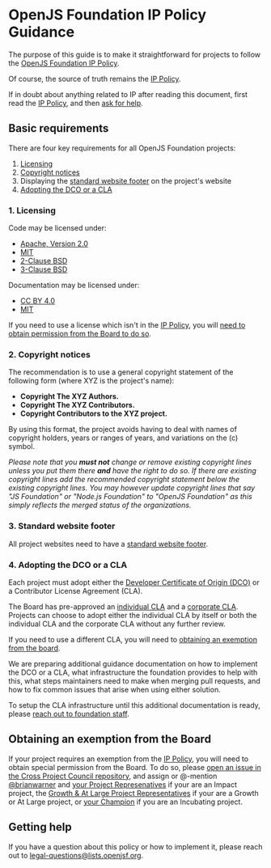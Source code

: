 # OpenJS Foundation IP Policy Guidance

The purpose of this guide is to make it straightforward for projects
to follow the [OpenJS Foundation IP Policy][IP Policy].

Of course, the source of truth remains the [IP Policy][].

If in doubt about anything related to IP after reading this document,
first read the [IP Policy][], and then [ask for help](#getting-help).

## Basic requirements

There are four key requirements for all OpenJS Foundation projects:

1. [Licensing](#1-licensing)
2. [Copyright notices](#2-copyright-notices)
3. Displaying the [standard website footer](#3-standard-website-footer) on the project's website
4. [Adopting the DCO or a CLA](#4-adopting-the-dco-or-a-cla)

### 1. Licensing

Code may be licensed under:
  * [Apache, Version 2.0](http://www.apache.org/licenses/LICENSE-2.0)
  * [MIT](https://opensource.org/licenses/MIT)
  * [2-Clause BSD](https://opensource.org/licenses/BSD-2-Clause)
  * [3-Clause BSD](https://opensource.org/licenses/BSD-3-Clause)

Documentation may be licensed under:
  * [CC BY 4.0](http://creativecommons.org/licenses/by/4.0/)
  * [MIT](https://opensource.org/licenses/MIT)

If you need to use a license which isn't in the [IP Policy][], you will
[need to obtain permission from the Board to do so](#obtaining-an-exemption-from-the-board).

### 2. Copyright notices

The recommendation is to use a general copyright statement
of the following form (where XYZ is the project's name):

- **Copyright The XYZ Authors.**
- **Copyright The XYZ Contributors.**
- **Copyright Contributors to the XYZ project.**

By using this format, the project avoids having to deal with
names of copyright holders, years or ranges of years,
and variations on the (c) symbol.

_Please note that you **must not** change or remove existing copyright lines
unless you put them there **and** have the right to do so.
If there are existing copyright lines
add the recommended copyright statement below the existing copyright lines.
You may however update copyright lines that say
"JS Foundation" or "Node.js Foundation" to "OpenJS Foundation"
as this simply reflects the merged status of the organizations._

### 3. Standard website footer

All project websites need to have a [standard website footer][].

### 4. Adopting the DCO or a CLA

Each project must adopt either the [Developer Certificate of Origin (DCO)][DCO]
or a Contributor License Agreement (CLA).

The Board has pre-approved an [individual CLA][ICLA]
and a [corporate CLA][CCLA].
Projects can choose to adopt either the individual CLA by itself or
both the individual CLA and the corporate CLA without any further review.

If you need to use a different CLA, you will need to
[obtaining an exemption from the board](#obtaining-an-exemption-from-the-board).

We are preparing additional guidance documentation on how to implement the DCO or a CLA,
what infrastructure the foundation provides to help with this,
what steps maintainers need to make when merging pull requests,
and how to fix common issues that arise when using either solution.

To setup the CLA infrastructure until this additional documentation is ready,
please [reach out to foundation staff](#getting-help).

## Obtaining an exemption from the Board

If your project requires an exemption from the [IP Policy][],
you will need to obtain special permission from the Board.
To do so, please [open an issue in the Cross Project Council repository](https://github.com/openjs-foundation/cross-project-council/issues/new?title=Board%20exemption%20request%20for),
and assign or @-mention [@brianwarner](https://github.com/brianwarner) and 
[your Project Represenatives](https://github.com/openjs-foundation/cross-project-council#impact-project-representatives) if your are an Impact project,
the [Growth & At Large Project Representatives](https://github.com/openjs-foundation/cross-project-council#growth--at-large-project-representatives)  if your are a Growth or At Large project,
or [your Champion](https://github.com/openjs-foundation/cross-project-council/blob/HEAD/PROJECT_PROGRESSION.md#application-champion) if you are an Incubating project.

## Getting help

If you have a question about this policy or how to implement it, please reach out to [legal-questions@lists.openjsf.org](mailto:legal-questions@lists.openjsf.org).

[IP Policy]: https://ip-policy.openjsf.org
[DCO]: https://developercertificate.org
[ICLA]: https://individual-cla.openjsf.org
[CCLA]: https://corporate-cla.openjsf.org
[standard website footer]: https://github.com/openjs-foundation/artwork#copyright-notices-for-project-website-footers
